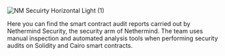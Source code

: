 
![NM Secuirty Horizontal Light (1)](https://github.com/NethermindEth/PublicAuditReports/assets/114106639/4136a418-d0e7-46eb-9c35-b36ca67e96d3)

Here you can find the smart contract audit reports carried out by Nethermind Security, the security arm of Nethermind. 
The team uses manual inspection and automated analysis tools when performing security audits on Solidity and Cairo smart contracts.
